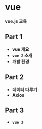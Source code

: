 # vue
<b>vue.js 교육

## Part 1
* vue 개요
* `vue 2` 소개
* 개발 환경

## Part 2
* 데이터 다루기
* Axios

## Part 3
* `vue 3`
